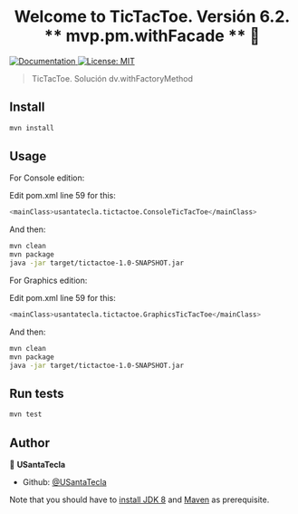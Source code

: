 <h1 align="center">Welcome to TicTacToe. Versión 6.2. ** mvp.pm.withFacade ** 👋</h1>
<p>
  <a href="/docs" target="_blank">
    <img alt="Documentation" src="https://img.shields.io/badge/documentation-yes-brightgreen.svg" />
  </a>
  <a href="#" target="_blank">
    <img alt="License: MIT" src="https://img.shields.io/badge/License-MIT-yellow.svg" />
  </a>
</p>

> TicTacToe. Solución dv.withFactoryMethod

## Install

```sh
mvn install
```

## Usage

For Console edition:

Edit pom.xml line 59 for this:

```sh
<mainClass>usantatecla.tictactoe.ConsoleTicTacToe</mainClass>
```
And then:

```sh
mvn clean
mvn package
java -jar target/tictactoe-1.0-SNAPSHOT.jar
```

For Graphics edition:

Edit pom.xml line 59 for this:

```sh
<mainClass>usantatecla.tictactoe.GraphicsTicTacToe</mainClass>
```
And then:

```sh
mvn clean
mvn package
java -jar target/tictactoe-1.0-SNAPSHOT.jar
```

## Run tests

```sh
mvn test
```

## Author

👤 **USantaTecla**

* Github: [@USantaTecla](https://github.com/USantaTecla)


Note that you should have to [install JDK 8](http://www.oracle.com/technetwork/java/javase/downloads/jdk8-downloads-2133151.html) and [Maven](https://maven.apache.org/install.html) as prerequisite.
